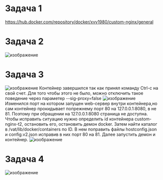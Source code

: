 # Задача 1
https://hub.docker.com/repository/docker/xvv1980/custom-nginx/general
# Задача 2
![изображение](https://github.com/xvv1980/Netology-learn/assets/169840386/82f823a1-6e6b-4fa9-b03f-d03e098fd67b)
# Задача 3
![изображение](https://github.com/xvv1980/Netology-learn/assets/169840386/30ed7f7e-fe15-4bb5-a33a-0da67b5709fa)
 Контейнер завершился так как принял команду Ctrl-c на свой счет. Для того чтобы этого не было, можно отключить такое поведение
 через параметер --sig-proxy=false
![изображение](https://github.com/xvv1980/Netology-learn/assets/169840386/4ceaa0a3-e376-47ba-b9ff-611c49bb1725)
   Изменился порт на котором запущен web-сервер внутри контейнера,но сам контейнер прокидывает попрежнему порт 80  на 127.0.0.1:8080, в не 81. Поэтому при обращении на 127.0.0.1:8080  страница не доступна.  
   Чтобы исправить ситуацию нужно определить id контейнера custom-nginx-t2, остановить его, остановить демон docker. Затем найти каталог в /vat/lib/docker/containers по ID. В нем поправить файлы hostconfig.json и config.v2.json исправив в них порт 80 на 81. Далее запустить демон и контейнер. 
   ![изображение](https://github.com/xvv1980/Netology-learn/assets/169840386/0cb0ed16-5999-46ca-b98b-e66ea0b01be7)
   # Задача 4
![изображение](https://github.com/xvv1980/Netology-learn/assets/169840386/c67709be-3902-45d3-a835-de46ba7e3080)

